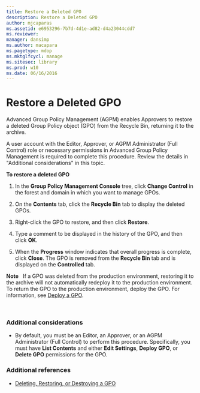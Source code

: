 ```yaml
---
title: Restore a Deleted GPO
description: Restore a Deleted GPO
author: mjcaparas
ms.assetid: e6953296-7b7d-4d1e-ad82-d4a23044cdd7
ms.reviewer: 
manager: dansimp
ms.author: macapara
ms.pagetype: mdop
ms.mktglfcycl: manage
ms.sitesec: library
ms.prod: w10
ms.date: 06/16/2016
---
```



# Restore a Deleted GPO


Advanced Group Policy Management (AGPM) enables Approvers to restore a deleted Group Policy object (GPO) from the Recycle Bin, returning it to the archive.

A user account with the Editor, Approver, or AGPM Administrator (Full Control) role or necessary permissions in Advanced Group Policy Management is required to complete this procedure. Review the details in "Additional considerations" in this topic.

**To restore a deleted GPO**

1.  In the **Group Policy Management Console** tree, click **Change Control** in the forest and domain in which you want to manage GPOs.

2.  On the **Contents** tab, click the **Recycle Bin** tab to display the deleted GPOs.

3.  Right-click the GPO to restore, and then click **Restore**.

4.  Type a comment to be displayed in the history of the GPO, and then click **OK**.

5.  When the **Progress** window indicates that overall progress is complete, click **Close**. The GPO is removed from the **Recycle Bin** tab and is displayed on the **Controlled** tab.

**Note**  
If a GPO was deleted from the production environment, restoring it to the archive will not automatically redeploy it to the production environment. To return the GPO to the production environment, deploy the GPO. For information, see [Deploy a GPO](deploy-a-gpo.md).

 

### Additional considerations

-   By default, you must be an Editor, an Approver, or an AGPM Administrator (Full Control) to perform this procedure. Specifically, you must have **List Contents** and either **Edit Settings**, **Deploy GPO**, or **Delete GPO** permissions for the GPO.

### Additional references

-   [Deleting, Restoring, or Destroying a GPO](deleting-restoring-or-destroying-a-gpo.md)

 

 





